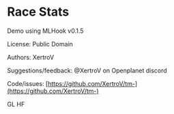 # Race Stats

Demo using MLHook v0.1.5

License: Public Domain

Authors: XertroV

Suggestions/feedback: @XertroV on Openplanet discord

Code/issues: [https://github.com/XertroV/tm-](https://github.com/XertroV/tm-)

GL HF
